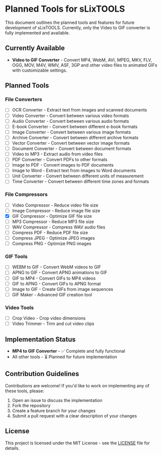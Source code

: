 # Planned Tools for sLixTOOLS

This document outlines the planned tools and features for future development of sLixTOOLS. Currently, only the Video to GIF converter is fully implemented and available.

## Currently Available

- **Video to GIF Converter** - Convert MP4, WebM, AVI, MPEG, MKV, FLV, OGG, MOV, M4V, WMV, ASF, 3GP and other video files to animated GIFs with customizable settings.

## Planned Tools

### File Converters
- [ ] OCR Converter - Extract text from images and scanned documents
- [ ] Video Converter - Convert between various video formats
- [ ] Audio Converter - Convert between various audio formats
- [ ] E-book Converter - Convert between different e-book formats
- [ ] Image Converter - Convert between various image formats
- [ ] Archive Converter - Convert between different archive formats
- [ ] Vector Converter - Convert between vector image formats
- [ ] Document Converter - Convert between document formats
- [ ] Video to MP3 - Extract audio from video files
- [ ] PDF Converter - Convert PDFs to other formats
- [ ] Image to PDF - Convert images to PDF documents
- [ ] Image to Word - Extract text from images to Word documents
- [ ] Unit Converter - Convert between different units of measurement
- [ ] Time Converter - Convert between different time zones and formats

### File Compressors
- [ ] Video Compressor - Reduce video file size
- [ ] Image Compressor - Reduce image file size
- [X] GIF Compressor - Optimize GIF file size
- [ ] MP3 Compressor - Reduce MP3 file size
- [ ] WAV Compressor - Compress WAV audio files
- [ ] Compress PDF - Reduce PDF file size
- [ ] Compress JPEG - Optimize JPEG images
- [ ] Compress PNG - Optimize PNG images

### GIF Tools
- [ ] WEBM to GIF - Convert WebM videos to GIF
- [ ] APNG to GIF - Convert APNG animations to GIF
- [ ] GIF to MP4 - Convert GIFs to MP4 videos
- [ ] GIF to APNG - Convert GIFs to APNG format
- [ ] Image to GIF - Create GIFs from image sequences
- [ ] GIF Maker - Advanced GIF creation tool

### Video Tools
- [ ] Crop Video - Crop video dimensions
- [ ] Video Trimmer - Trim and cut video clips

## Implementation Status

- **MP4 to GIF Converter** - ✅ Complete and fully functional
- All other tools - ⏳ Planned for future implementation

## Contribution Guidelines

Contributions are welcome! If you'd like to work on implementing any of these tools, please:

1. Open an issue to discuss the implementation
2. Fork the repository
3. Create a feature branch for your changes
4. Submit a pull request with a clear description of your changes

## License

This project is licensed under the MIT License - see the [LICENSE](LICENSE) file for details.
